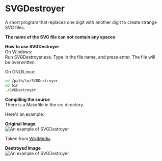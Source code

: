 # SVGDestroyer
A short program that replaces one digit with another digit to create strange SVG files.

**The name of the SVG file can not contain any spaces**

**How to use SVGDestroyer**  
On Windows:  
Run SVGDestroyer.exe. Type in the file name, and press enter. The file will be overwritten.

On GNU/Linux:
```bash
cd /path/to/SVGDestroyer
cd bin
./SVGDestroyer
```

**Compiling the source**  
There is a Makefile in the src directory.

Here's an example:  

**Original Image**  
![An example of SVGDestroyer](http://i.imgur.com/LLKyPnU.png)

Taken from [WikiMedia](https://upload.wikimedia.org/wikipedia/commons/c/c0/Delaware-StateSeal.svg).

**Destroyed Image**  
![An example of SVGDestroyer](http://i.imgur.com/MCFldm0.png)

